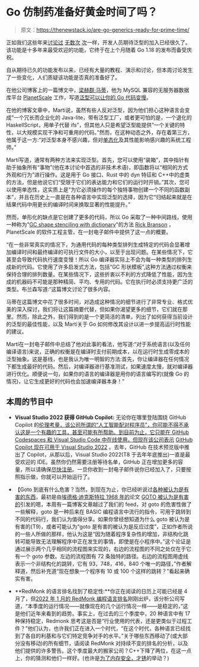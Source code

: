 # Go 仿制药准备好黄金时间了吗？

> 原文：<https://thenewstack.io/are-go-generics-ready-for-prime-time/>

正如我们这些年来[讨论过](https://thenewstack.io/this-week-in-programming-has-the-time-finally-come-for-generics-in-golang/) [无数次](https://thenewstack.io/this-week-in-programming-gophers-dig-into-generics-go-2-0-and-gophercon-2018/) [次](https://thenewstack.io/this-week-in-programming-go-approves-generics-long-at-last/)一样，开发人员期待泛型的加入已经很久了。该功能是十多年来最受欢迎的功能，它终于在上个月随着 Go 1.18 的发布而备受庆祝。

自从期待已久的功能发布以来，已经有大量的教程、演示和讨论，但本周讨论发生了一些变化，人们质疑该功能是否真的准备好了。

在他公司博客上的一篇博文中，[梁赫群·马蒂](https://twitter.com/vmg)，他为 MySQL 兼容的无服务器数据库平台 [PlanetScale](https://planetscale.com/) 工作，写道[泛型可以让你的 Go 代码变慢](https://planetscale.com/blog/generics-can-make-your-go-code-slower)。

在他的博客文章中，Martí说，虽然有些人反对泛型，因为他们担心这种语言会变成“一个冗长而企业化的 Java-lite，带有泛型工厂，或者更可怕的是，一个退化的 HaskellScript，用单子代替 ifs”，但其他人只是希望泛型能提供“一个关键的特性，以大规模实现干净和可重用的代码。”然而，在这种动态之外，存在着第三方，他属于这一方:“对泛型本身不感兴趣，但对[单态化](https://en.wikipedia.org/wiki/Monomorphization)及其性能影响感兴趣的系统工程师。”

Martí写道，通常有两种方法来实现泛型。首先，您可以使用“装箱”，其中指针有助于抽象所有“事物”(他在本讨论中首选的非技术术语)，即函数将以“相同的方式外观和行为”进行操作。这是用于 Go 接口、Rust 中的 dyn 特征和 C++中的虚类的方法，但是他说它们“受限于它们的表达能力和它们的运行时开销。”其次，您可以使用单态性，这实质上是“为它必须操作的每个独特事物创建一个不同的函数副本”，并且在历史上一直是在各种语言中实现泛型的选择，因为它“归结起来就是在结果代码中用更长的编译时间来换取显著的性能提升。”

然而，单形化的缺点是它创建了更多的代码，所以 Go 采取了一种中间路线，使用一种称为"[GC shape stenciling with dictionary](https://github.com/golang/proposal/blob/master/design/generics-implementation-dictionaries-go1.18.md)"的方法 [Rick Branson](https://www.linkedin.com/in/rickbranson/) ，PlanetScale 的软件工程主管，在一封电子邮件中提供了这一点的概要。

“在一些非常真实的情况下，为通用代码的每种类型排列生成特定的代码会显著增加编译时间和最终编译的可执行文件的大小，以至于出现问题。在某些情况下，它甚至会导致代码执行速度变慢！所以 Go 编译器实际上不会为每一种类型的排列生成新的代码。它使用了许多启发式方法，包括“GC 形状模板”,这种方法通过权衡来保持合理的排列数量。在某些情况下，这些折衷以不利的方式降低了性能，因为生成的机器码不可能是那种精简、平均、专用的代码。它在执行时必须支持更广泛的类型。布兰森写道:“这篇博文讨论了很多内容。

马蒂在这篇博文中花了很多时间，对造成这种情况的细节进行了非常专业、格式优美的深入探讨，我们将让这篇摘要代替，但如果你渴望更多的细节，它们就在那里。然而，除此之外，我们得到的是一个更简洁的清单，列出了如何获得当前设计的泛型的最佳性能，以及 Martí关于 Go 如何修改其设计以进一步提高运行时性能的建议。

Martí在一封电子邮件中总结了他对此事的看法，他写道:“对于系统语言(以及任何编译语言)来说，正确的权衡是在编译时支付前期成本，以在运行时生成零成本的泛型抽象。这是基线，也是我认为唯一明智的方法:首先，你让编译器在任何情况下都生成最好的代码。然后，对编译器进行基准测试，如果速度太慢，就对编译器进行优化。顺便说一句，如果你的语言的编译器是用你的语言编写的(就像 Go 的情况)，让它生成更好的代码也会加速编译器本身！”

## 本周的节目中

*   **Visual Studio 2022 获得 GitHub Copilot:** 无论你在哪里登陆围绕 GitHub Copilot 的[伦理考量，该公司所谓的“人工智能配对程序员”，你可能不得不承认这是一个有趣的工具，甚至可能有所帮助。到目前为止，它只能在 GitHub Codespaces 和 Visual Studio Code 中在线使用，但现在该公司表示](https://thenewstack.io/this-week-in-programming-github-copilot-copyright-infringement-and-open-source-licensing/) [GitHub Copilot 现在可用于 Visual Studio 2022](https://github.blog/2022-03-29-github-copilot-now-available-for-visual-studio-2022/) 。去年，GitHub 在技术预览版中推出了 Copilot，从那以后，Visual Studio 2022(T8 于去年年底推出)一直是最受欢迎的 IDE。虽然你仍然需要注册等待名单，GitHub 正在增加更多的容量，所以请确保[尽快注册](https://copilot.github.com/)。一旦你收到一封电子邮件说你已经加入了，只要按照指示做，你就可以开始运行了。

*   【Goto 到底有什么危害？当然，到现在为止，你已经听说过[各种被认为是有害的东西](https://thenewstack.io/this-week-in-programming-mostly-harmless/)，最初是由[埃德格·迪克斯特拉 1968 年的](https://en.wikipedia.org/wiki/Edsger_Dijkstra)论文 [GOTO 被认为是有害的](http://www.u.arizona.edu/~rubinson/copyright_violations/Go_To_Considered_Harmful.html)引发的嗯，本周有一篇博客文章越过了我们的 feed，对 goto 的危害性做了一些解释，goto 是一种后来在 BASIC 编程语言中流行的指令，可用于跳转到不同的代码行，我们认为值得分享。如果你曾经想知道为什么 goto 被认为是有害的(T9)，或者可能认为“goto 是有害的被认为是反应过度”，正如作者所说的一些人所做的那样，他认为这是“因为随着程序复杂性的增加，非结构化跳转可能导致无法理解程序中正在发生的事情，即使是在小程序中。”这个论证是通过展示两个几乎相同的流程图来实现的，右边的流程图的不同之处仅在于它有一个 goto 参数。左边的流程图有 72 条独特的路径。右边的流程图用虚线表示一个非结构化的跳转，它有 93，748，416，840 个唯一的路径，”作者解释道，然后补充道“现在想象一个程序有 10 或 100 个这样的跳转？”看起来确实有害。
*   **RedMonk 的语言排名找到了稳定性:**你正在阅读的日历上可能已经是 4 月了，但[2022 年 1 月的 RedMonk 编程语言排名](https://redmonk.com/sogrady/2022/03/28/language-rankings-1-22/)刚刚出炉，该分析公司写道，“本季度的运行情况——就像现在的几个运行情况一样——是稳定的，”这是他们近年来看到的趋势。事实上，在过去的三个季度中，20 种语言中有 17 种保持稳定，Redmonk 思考这是否是“行业使用的代表，还是更类似于过程工件？”他们认为，也许我们正在进入一个时代，“在这个时代，各种语言已经找到了各自的利基和与它们特定竞争对手的水平。”关于哪些东西移动了(或大部分没有移动)的所有细节，请阅读 RedMonk 对持续不变的排名的分析，以及他们提供的许多警告。这个季度最大的搬家公司？C++下降了两位，在这一点上，你的猜测和他们一样好。(也许是[为了内存安全，才锈](https://thenewstack.io/rustls-looks-to-provide-a-memory-safe-replacement-for-openssl/)的举动？)

<svg xmlns:xlink="http://www.w3.org/1999/xlink" viewBox="0 0 68 31" version="1.1"><title>Group</title> <desc>Created with Sketch.</desc></svg>